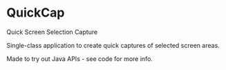 # QuickCap
Quick Screen Selection Capture

Single-class application to create quick captures of selected screen areas.

Made to try out Java APIs - see code for more info.
